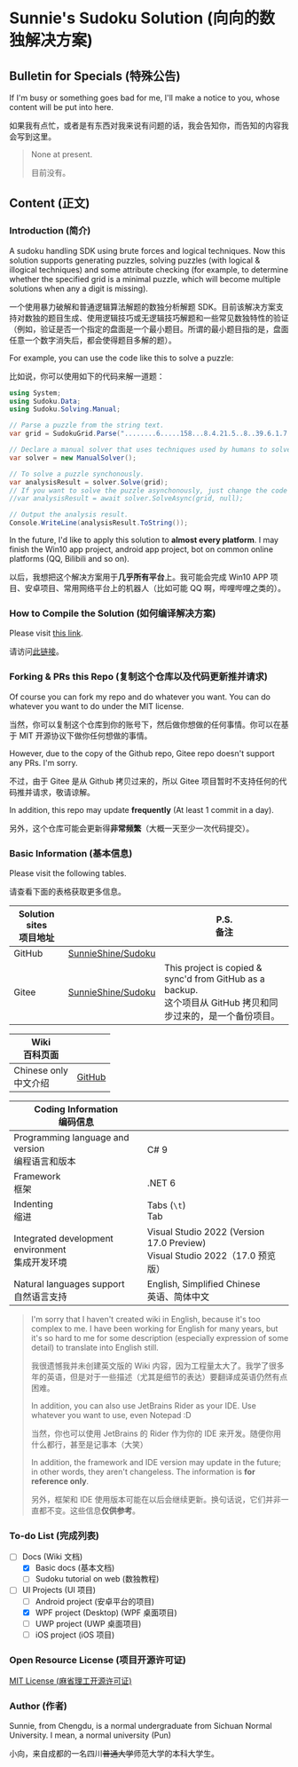 # Sunnie's Sudoku Solution (向向的数独解决方案)

## Bulletin for Specials (特殊公告)

If I'm busy or something goes bad for me, I'll make a notice to you, whose content will be put into here.

如果我有点忙，或者是有东西对我来说有问题的话，我会告知你，而告知的内容我会写到这里。

> None at present.
>
> 目前没有。

## Content (正文)

### Introduction (简介)

A sudoku handling SDK using brute forces and logical techniques. Now this solution supports generating puzzles, solving puzzles (with logical & illogical techniques) and some attribute checking (for example, to determine whether the specified grid is a minimal puzzle, which will become multiple solutions when any a digit is missing).

一个使用暴力破解和普通逻辑算法解题的数独分析解题 SDK。目前该解决方案支持对数独的题目生成、使用逻辑技巧或无逻辑技巧解题和一些常见数独特性的验证（例如，验证是否一个指定的盘面是一个最小题目。所谓的最小题目指的是，盘面任意一个数字消失后，都会使得题目多解的题）。

For example, you can use the code like this to solve a puzzle:

比如说，你可以使用如下的代码来解一道题：

```csharp
using System;
using Sudoku.Data;
using Sudoku.Solving.Manual;

// Parse a puzzle from the string text.
var grid = SudokuGrid.Parse("........6.....158...8.4.21.5..8..39.6.1.7.8.5.89..5..1.24.5.9...659.....9........");

// Declare a manual solver that uses techniques used by humans to solve a puzzle.
var solver = new ManualSolver();

// To solve a puzzle synchonously.
var analysisResult = solver.Solve(grid);
// If you want to solve the puzzle asynchonously, just change the code to:
//var analysisResult = await solver.SolveAsync(grid, null);

// Output the analysis result.
Console.WriteLine(analysisResult.ToString());
```

In the future, I'd like to apply this solution to **almost every platform**. I may finish the Win10 app project, android app project, bot on common online platforms (QQ, Bilibili and so on).

以后，我想把这个解决方案用于**几乎所有平台**上。我可能会完成 Win10 APP 项目、安卓项目、常用网络平台上的机器人（比如可能 QQ 啊，哔哩哔哩之类的）。

### How to Compile the Solution (如何编译解决方案)

Please visit [this link](https://sunnieshine.github.io/Sudoku/how-to/How-To-Compile-The-Solution).

请访问[此链接](https://sunnieshine.github.io/Sudoku/how-to/How-To-Compile-The-Solution)。

### Forking & PRs this Repo (复制这个仓库以及代码更新推并请求)

Of course you can fork my repo and do whatever you want. You can do whatever you want to do under the MIT license.

当然，你可以复制这个仓库到你的账号下，然后做你想做的任何事情。你可以在基于 MIT 开源协议下做你任何想做的事情。

However, due to the copy of the Github repo, Gitee repo doesn't support any PRs. I'm sorry.

不过，由于 Gitee 是从 Github 拷贝过来的，所以 Gitee 项目暂时不支持任何的代码推并请求，敬请谅解。

In addition, this repo may update **frequently** (At least 1 commit in a day).

另外，这个仓库可能会更新得**非常频繁**（大概一天至少一次代码提交）。

### Basic Information (基本信息)

Please visit the following tables.

请查看下面的表格获取更多信息。

| Solution sites<br />项目地址 |                                                             | P.S.<br />备注                                               |
| ---------------------------- | ----------------------------------------------------------- | ------------------------------------------------------------ |
| GitHub                       | [SunnieShine/Sudoku](https://github.com/SunnieShine/Sudoku) |                                                              |
| Gitee                        | [SunnieShine/Sudoku](https://gitee.com/SunnieShine/Sudoku)  | This project is copied & sync'd from GitHub as a backup.<br />这个项目从 GitHub 拷贝和同步过来的，是一个备份项目。 |

| Wiki<br />百科页面         |                                                |
| -------------------------- | ---------------------------------------------- |
| Chinese only<br />中文介绍 | [GitHub](https://sunnieshine.github.io/Sudoku) |

| Coding Information<br />编码信息                     |                                                              |
| ---------------------------------------------------- | ------------------------------------------------------------ |
| Programming language and version<br />编程语言和版本 | C# 9                                                         |
| Framework<br />框架                                  | .NET 6                                                       |
| Indenting<br />缩进                                  | Tabs (`\t`)<br />Tab                                         |
| Integrated development environment<br />集成开发环境 | Visual Studio 2022 (Version 17.0 Preview)<br />Visual Studio 2022（17.0 预览版） |
| Natural languages support<br />自然语言支持          | English, Simplified Chinese<br />英语、简体中文              |

> I'm sorry that I haven't created wiki in English, because it's too complex to me. I have been working for English for many years, but it's so hard to me for some description (especially expression of some detail) to translate into English still.
>
> 我很遗憾我并未创建英文版的 Wiki 内容，因为工程量太大了。我学了很多年的英语，但是对于一些描述（尤其是细节的表达）要翻译成英语仍然有点困难。
>
> In addition, you can also use JetBrains Rider as your IDE. Use whatever you want to use, even Notepad :D
>
> 当然，你也可以使用 JetBrains 的 Rider 作为你的 IDE 来开发。随便你用什么都行，甚至是记事本（大笑）
>
> In addition, the framework and IDE version may update in the future; in other words, they aren't changeless. The information is **for reference only**.
>
> 另外，框架和 IDE 使用版本可能在以后会继续更新。换句话说，它们并非一直都不变。这些信息**仅供参考**。

### To-do List (完成列表)

* [ ] Docs (Wiki 文档)
  * [x] Basic docs (基本文档)
  * [ ] Sudoku tutorial on web (数独教程)
* [ ] UI Projects (UI 项目)
  * [ ] Android project (安卓平台的项目)
  * [x] WPF project (Desktop) (WPF 桌面项目)
  * [ ] UWP project (UWP 桌面项目)
  * [ ] iOS project (iOS 项目)

### Open Resource License (项目开源许可证)

[MIT License (麻省理工开源许可证)](https://github.com/SunnieShine/Sudoku/blob/main/LICENSE)

### Author (作者)

Sunnie, from Chengdu, is a normal undergraduate from Sichuan Normal University. I mean, a normal university (Pun)

小向，来自成都的一名四川~~普通大学~~师范大学的本科大学生。

